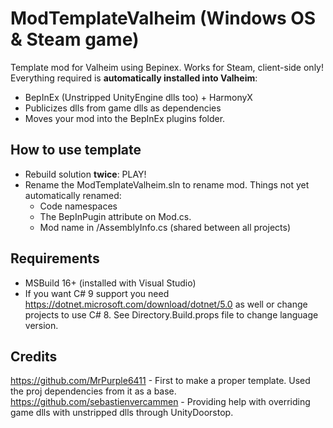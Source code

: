 # ModTemplateValheim (Windows OS & Steam game)
Template mod for Valheim using Bepinex. Works for Steam, client-side only!
Everything required is **automatically installed into Valheim**:
 - BepInEx (Unstripped UnityEngine dlls too) + HarmonyX
 - Publicizes dlls from game dlls as dependencies
 - Moves your mod into the BepInEx plugins folder.

## How to use template
 - Rebuild solution **twice**: PLAY!
 - Rename the ModTemplateValheim.sln to rename mod. Things not yet automatically renamed:
   - Code namespaces
   - The BepInPugin attribute on Mod.cs.
   - Mod name in /AssemblyInfo.cs (shared between all projects)

## Requirements
 - MSBuild 16+ (installed with Visual Studio)
 - If you want C# 9 support you need https://dotnet.microsoft.com/download/dotnet/5.0 as well or change projects to use C# 8. See Directory.Build.props file to change language version.

## Credits
https://github.com/MrPurple6411 - First to make a proper template. Used the proj dependencies from it as a base.  
https://github.com/sebastienvercammen - Providing help with overriding game dlls with unstripped dlls through UnityDoorstop.

